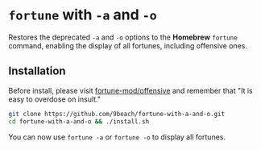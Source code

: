 # `fortune` with `-a` and `-o`

Restores the deprecated `-a` and `-o` options to the **Homebrew** `fortune`
command, enabling the display of all fortunes, including offensive ones.

## Installation

Before install, please visit [fortune-mod/offensive](https://github.com/shlomif/fortune-mod/blob/master/fortune-mod/Offensive) and remember that "It is easy to overdose on insult."

```bash
git clone https://github.com/9beach/fortune-with-a-and-o.git
cd fortune-with-a-and-o && ./install.sh
```

You can now use `fortune -a` or `fortune -o` to display all fortunes.
